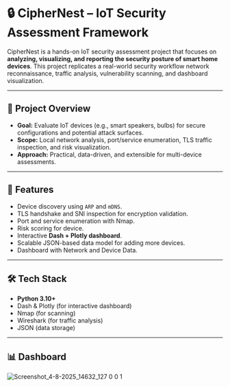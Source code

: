 # 🔒 CipherNest – IoT Security Assessment Framework

CipherNest is a hands-on IoT security assessment project that focuses on **analyzing, visualizing, and reporting the security posture of smart home devices**.  This project replicates a real-world security workflow network reconnaissance, traffic analysis, vulnerability scanning, and dashboard visualization.

---

## 📌 Project Overview
- **Goal:** Evaluate IoT devices (e.g., smart speakers, bulbs) for secure configurations and potential attack surfaces.
- **Scope:** Local network analysis, port/service enumeration, TLS traffic inspection, and risk visualization.
- **Approach:** Practical, data-driven, and extensible for multi-device assessments.

---

## 🚀 Features
- Device discovery using `ARP` and `mDNS`.
- TLS handshake and SNI inspection for encryption validation.
- Port and service enumeration with Nmap.
- Risk scoring for device.
- Interactive **Dash + Plotly dashboard**.
- Scalable JSON-based data model for adding more devices.
- Dashboard with Network and Device Data.

---

## 🛠 Tech Stack
- **Python 3.10+**
- Dash & Plotly (for interactive dashboard)
- Nmap (for scanning)
- Wireshark (for traffic analysis)
- JSON (data storage)

---
## 📊 Dashboard


![Screenshot_4-8-2025_14632_127 0 0 1](https://github.com/user-attachments/assets/74127465-91c4-4a5c-9b05-8dc7647d1da7)
